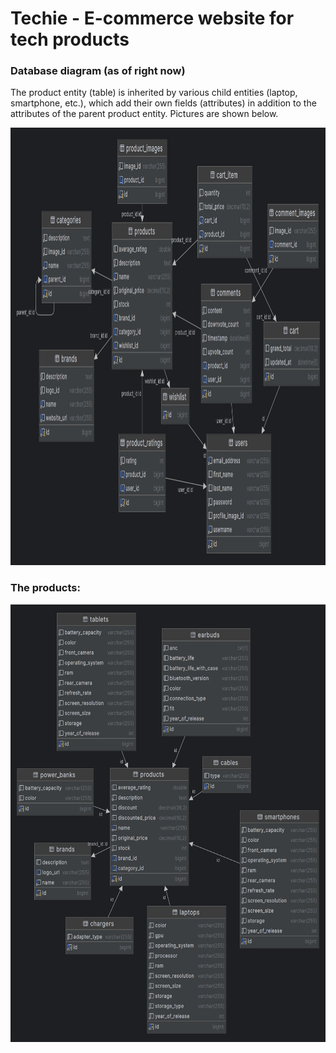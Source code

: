 # Techie - E-commerce website for tech products

### Database diagram (as of right now)
The product entity (table) is inherited by various child entities (laptop, smartphone, etc.), which add their own fields (attributes) in addition to the attributes of the parent product entity. Pictures are shown below.

<img src="src/main/resources/static/images/diagram.png" alt="Database Diagram" width="900" height="700">


### The products:
<img src="src/main/resources/static/images/products_diagram.png" alt="Database Diagram" width="750" height="700">




